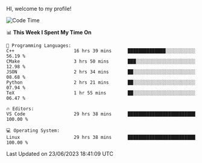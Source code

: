 HI, welcome to my profile!
<!--START_SECTION:waka-->
![Code Time](http://img.shields.io/badge/Code%20Time-883%20hrs%2016%20mins-blue)

📊 **This Week I Spent My Time On** 

```text
💬 Programming Languages: 
C++                      16 hrs 39 mins      ██████████████░░░░░░░░░░░   56.19 % 
CMake                    3 hrs 50 mins       ███░░░░░░░░░░░░░░░░░░░░░░   12.98 % 
JSON                     2 hrs 34 mins       ██░░░░░░░░░░░░░░░░░░░░░░░   08.68 % 
Python                   2 hrs 21 mins       ██░░░░░░░░░░░░░░░░░░░░░░░   07.94 % 
TeX                      1 hr 55 mins        ██░░░░░░░░░░░░░░░░░░░░░░░   06.47 % 

🔥 Editors: 
VS Code                  29 hrs 38 mins      █████████████████████████   100.00 % 

💻 Operating System: 
Linux                    29 hrs 38 mins      █████████████████████████   100.00 % 
```


 Last Updated on 23/06/2023 18:41:09 UTC
<!--END_SECTION:waka-->
